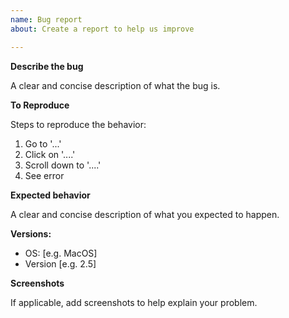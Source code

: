 ```yaml
---
name: Bug report
about: Create a report to help us improve

---
```


<!-- Please format any piece of code you are pasting to make it readable -->

**Describe the bug**

A clear and concise description of what the bug is.

**To Reproduce**

Steps to reproduce the behavior:

1. Go to '...'
2. Click on '....'
3. Scroll down to '....'
4. See error

**Expected behavior**

A clear and concise description of what you expected to happen.

**Versions:**
 - OS: [e.g. MacOS]
 - Version [e.g. 2.5]

**Screenshots**

If applicable, add screenshots to help explain your problem.
